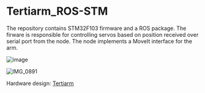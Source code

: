 # Tertiarm_ROS-STM

The repository contains STM32F103 firmware and a ROS package. The firware is responsible for controlling servos based on position received over serial port from the node. The node implements a MoveIt interface for the arm. 

![image](https://github.com/QuoZer/Tertiarm_ROS-STM/assets/57410392/3c4c1a2c-ac97-47d2-b6b9-c905e41eee73)


![IMG_0891](https://github.com/QuoZer/Tertiarm_ROS-STM/assets/57410392/af8cdcb2-e3fa-4a02-b3bc-905602497c74)

Hardware design: [Tertiarm](https://www.instructables.com/Tertiarm-3d-Printed-Robot-Arm/)

